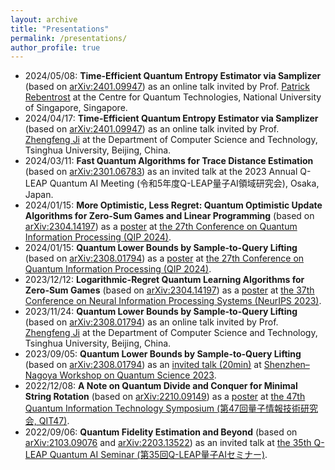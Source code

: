 ```yaml
---
layout: archive
title: "Presentations"
permalink: /presentations/
author_profile: true
---
```


* 2024/05/08: **Time-Efficient Quantum Entropy Estimator via Samplizer** (based on [arXiv:2401.09947](https://arxiv.org/abs/2401.09947)) as an online talk invited by Prof. [Patrick Rebentrost](https://scholar.google.com/citations?user=XWHSBmUAAAAJ&hl=en) at the Centre for Quantum Technologies, National University of Singapore, Singapore. 
* 2024/04/17: **Time-Efficient Quantum Entropy Estimator via Samplizer** (based on [arXiv:2401.09947](https://arxiv.org/abs/2401.09947)) as an online talk invited by Prof. [Zhengfeng Ji](https://scholar.google.com/citations?user=2uXdu7AAAAAJ&hl=en) at the Department of Computer Science and Technology, Tsinghua University, Beijing, China. 
* 2024/03/11: **Fast Quantum Algorithms for Trace Distance Estimation** (based on [arXiv:2301.06783](https://arxiv.org/abs/2301.06783)) as an invited talk at the 2023 Annual Q-LEAP Quantum AI Meeting (令和5年度Q-LEAP量子AI領域研究会), Osaka, Japan.
* 2024/01/15: **More Optimistic, Less Regret: Quantum Optimistic Update Algorithms for Zero-Sum Games and Linear Programming** (based on [arXiv:2304.14197](https://arxiv.org/abs/2304.14197)) as a [poster](https://qip2024.tw/site/mypage.aspx?pid=263&lang=en&sid=1522) at [the 27th Conference on Quantum Information Processing (QIP 2024)](https://qip2024.tw/site/page.aspx?pid=901&sid=1522&lang=en).
* 2024/01/15: **Quantum Lower Bounds by Sample-to-Query Lifting** (based on [arXiv:2308.01794](https://arxiv.org/abs/2308.01794)) as a [poster](https://qip2024.tw/site/mypage.aspx?pid=263&lang=en&sid=1522) at [the 27th Conference on Quantum Information Processing (QIP 2024)](https://qip2024.tw/site/page.aspx?pid=901&sid=1522&lang=en).
* 2023/12/12: **Logarithmic-Regret Quantum Learning Algorithms for Zero-Sum Games** (based on [arXiv:2304.14197](https://arxiv.org/abs/2304.14197)) as a [poster](https://nips.cc/virtual/2023/poster/72771) at [the 37th Conference on Neural Information Processing Systems (NeurIPS 2023)](https://neurips.cc/Conferences/2023).
* 2023/11/24: **Quantum Lower Bounds by Sample-to-Query Lifting** (based on [arXiv:2308.01794](https://arxiv.org/abs/2308.01794)) as an online talk invited by Prof. [Zhengfeng Ji](https://scholar.google.com/citations?user=2uXdu7AAAAAJ&hl=en) at the Department of Computer Science and Technology, Tsinghua University, Beijing, China. 
* 2023/09/05: **Quantum Lower Bounds by Sample-to-Query Lifting** (based on [arXiv:2308.01794](https://arxiv.org/abs/2308.01794)) as an [invited talk (20min)](https://youtu.be/RebEfLFH69I?t=3015) at [Shenzhen–Nagoya Workshop on Quantum Science 2023](https://shenzhen-nagoya.github.io/2023/).
* 2022/12/08: **A Note on Quantum Divide and Conquer for Minimal String Rotation** (based on [arXiv:2210.09149](https://arxiv.org/abs/2210.09149)) as a [poster](https://ken.ieice.org/ken/paper/20221208DCpl/eng/) at [the 47th Quantum Information Technology Symposium (第47回量子情報技術研究会, QIT47)](https://www.ieice.org/es/qit/qit47/index_e.html).
* 2022/09/06: **Quantum Fidelity Estimation and Beyond** (based on [arXiv:2103.09076](https://arxiv.org/abs/2103.09076) and [arXiv:2203.13522](https://arxiv.org/abs/2203.13522)) as an invited talk at [the 35th Q-LEAP Quantum AI Seminar (第35回Q-LEAP量子AIセミナー)](https://qleap-qai.jp/seminar/post-2176822.html).
